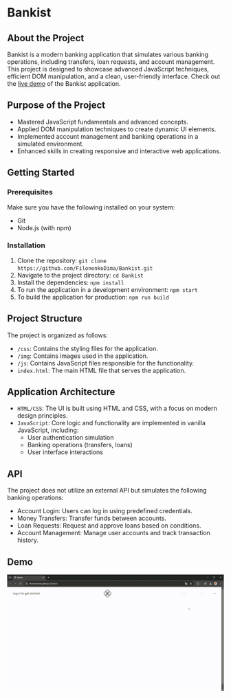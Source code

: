 # Bankist

## About the Project
Bankist is a modern banking application that simulates various banking operations, including transfers, loan requests, and account management. This project is designed to showcase advanced JavaScript techniques, efficient DOM manipulation, and a clean, user-friendly interface.
Check out the [live demo](https://filonenkodima.github.io/Bankist/) of the Bankist application.

## Purpose of the Project
- Mastered JavaScript fundamentals and advanced concepts.
- Applied DOM manipulation techniques to create dynamic UI elements.
- Implemented account management and banking operations in a simulated environment.
- Enhanced skills in creating responsive and interactive web applications.

## Getting Started

### Prerequisites
Make sure you have the following installed on your system:
- Git
- Node.js (with npm)

### Installation
1. Clone the repository:
`git clone https://github.com/FilonenkoDima/Bankist.git`
2. Navigate to the project directory:
`cd Bankist`
3. Install the dependencies:
`npm install`
4. To run the application in a development environment:
`npm start`
5. To build the application for production:
`npm run build`

## Project Structure
The project is organized as follows:
- `/css`: Contains the styling files for the application.
- `/img`: Contains images used in the application.
- `/js`: Contains JavaScript files responsible for the functionality.
- `index.html`: The main HTML file that serves the application.

## Application Architecture
- `HTML/CSS`: The UI is built using HTML and CSS, with a focus on modern design principles.
- `JavaScript`: Core logic and functionality are implemented in vanilla JavaScript, including:
  - User authentication simulation
  - Banking operations (transfers, loans)
  - User interface interactions

## API
The project does not utilize an external API but simulates the following banking operations:
- Account Login: Users can log in using predefined credentials.
- Money Transfers: Transfer funds between accounts.
- Loan Requests: Request and approve loans based on conditions.
- Account Management: Manage user accounts and track transaction history.


## Demo
![](https://github.com/FilonenkoDima/Bankist/blob/main/demo.gif)
